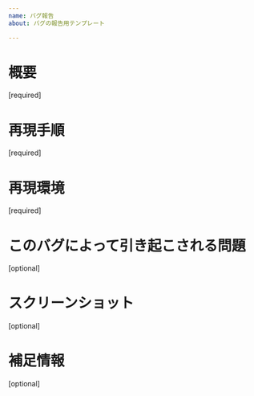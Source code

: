 ```yaml
---
name: バグ報告
about: バグの報告用テンプレート

---
```


# 概要
[required]

# 再現手順
[required]

# 再現環境
[required]

# このバグによって引き起こされる問題
[optional]

# スクリーンショット
[optional]

# 補足情報
[optional]
